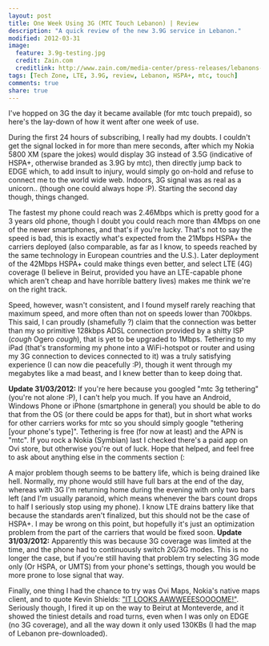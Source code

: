 ```yaml
---
layout: post
title: One Week Using 3G (MTC Touch Lebanon) | Review
description: "A quick review of the new 3.9G service in Lebanon."
modified: 2012-03-31
image:
  feature: 3.9g-testing.jpg
  credit: Zain.com
  creditlink: http://www.zain.com/media-center/press-releases/lebanons-mtc-touch-demonstrates-forthcoming-hi-speed-internet-39g-hspa-services/
tags: [Tech Zone, LTE, 3.9G, review, Lebanon, HSPA+, mtc, touch]
comments: true
share: true
---
```


I've hopped on 3G the day it became available (for mtc touch prepaid), so here's the lay-down of how it went after one week of use.

During the first 24 hours of subscribing, I really had my doubts. I couldn't get the signal locked in for more than mere seconds, after which my Nokia 5800 XM (spare the jokes) would display 3G instead of 3.5G (indicative of HSPA+, otherwise branded as 3.9G by mtc), then directly jump back to EDGE which, to add insult to injury, would simply go on-hold and refuse to connect me to the world wide web. Indoors, 3G signal was as real as a unicorn.. (though one could always hope :P). Starting the second day though, things changed.

The fastest my phone could reach was 2.46Mbps which is pretty good for a 3 years old phone, though I doubt you could reach more than 4Mbps on one of the newer smartphones, and that's if you're lucky. That's not to say the speed is bad, this is exactly what's expected from the 21Mbps HSPA+ the carriers deployed (also comparable, as far as I know, to speeds reached by the same technology in European countries and the U.S.). Later deployment of the 42Mbps HSPA+ could make things even better, and select LTE (4G) coverage (I believe in Beirut, provided you have an LTE-capable phone which aren't cheap and have horrible battery lives) makes me think we're on the right track.

Speed, however, wasn't consistent, and I found myself rarely reaching that maximum speed, and more often than not on speeds lower than 700kbps. This said, I can proudly (shamefully ?) claim that the connection was better than my so primitive 128kbps ADSL connection provided by a shitty ISP (*cough* Ogero *cough*), that is yet to be upgraded to 1Mbps. Tethering to my iPad (that's transforming my phone into a WiFi-hotspot or router and using my 3G connection to devices connected to it) was a truly satisfying experience (I can now die peacefully :P), though it went through my megabytes like a mad beast, and I knew better than to keep doing that.

**Update 31/03/2012:** If you're here because you googled "mtc 3g tethering" (you're not alone :P), I can't help you much. If you have an Android, Windows Phone or iPhone (smartphone in general) you should be able to do that from the OS (or there could be apps for that), but in short what works for other carriers works for mtc so you should simply google "tethering [your phone's type]". Tethering is free (for now at least) and the APN is "mtc". If you rock a Nokia (Symbian) last I checked there's a paid app on Ovi store, but otherwise you're out of luck. Hope that helped, and feel free to ask about anything else in the comments section (: 

A major problem though seems to be battery life, which is being drained like hell. Normally, my phone would still have full bars at the end of the day, whereas with 3G I'm returning home during the evening with only two bars left (and I'm usually paranoid, which means whenever the bars count drops to half I seriously stop using my phone). I know LTE drains battery like that because the standards aren't finalized, but this should not be the case of HSPA+. I may be wrong on this point, but hopefully it's just an optimization problem from the part of the carriers that would be fixed soon. **Update 31/03/2012:** Apparently this was because 3G coverage was limited at the time, and the phone had to continuously switch 2G/3G modes. This is no longer the case, but if you're still having that problem try selecting 3G mode only (Or HSPA, or UMTS) from your phone's settings, though you would be more prone to lose signal that way.

Finally, one thing I had the chance to try was Ovi Maps, Nokia's native maps client, and to quote Kevin Shields: ["IT LOOKS AAWWEEESOOOOME!"](http://www.theverge.com/2011/10/26/2517319/kevin-shields-pulls-a-ballmer-at-nokia-world-2011). Seriously though, I fired it up on the way to Beirut at Monteverde, and it showed the tiniest details and road turns, even when I was only on EDGE (no 3G coverage), and all the way down it only used 130KBs (I had the map of Lebanon pre-downloaded).
